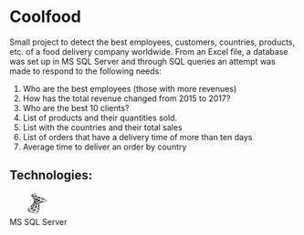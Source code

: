 # Coolfood
Small project to detect the best employees, customers, countries, products, etc. of a food delivery company worldwide.
From an Excel file, a database was set up in MS SQL Server and through SQL queries an attempt was made to respond to the following needs:
1. Who are the best employees (those with more revenues)
2. How has the total revenue changed from 2015 to 2017?
3. Who are the best 10 clients?
4. List of products and their quantities sold.
5. List with the countries and their total sales
6. List of orders that have a delivery time of more than ten days
7. Average time to deliver an order by country

## Technologies:
<div>
&ensp;&ensp;&ensp;&ensp;<img src="https://github.com/devicons/devicon/blob/master/icons/microsoftsqlserver/microsoftsqlserver-plain.svg" title="MS SQL Server" alt="MS SQL Server" width="40" height="40"/>&nbsp;&ensp;&ensp;&ensp;&ensp;&ensp;&ensp;
</div>
<div>
  <span>MS SQL Server</span>&ensp;&ensp;&ensp;&ensp;&ensp;&ensp;&ensp;&ensp;
</div>
